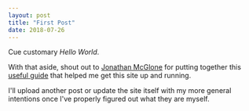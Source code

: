 ```yaml
---
layout: post
title: "First Post"
date: 2018-07-26
---
```


Cue customary _Hello World_. 

With that aside, shout out to [Jonathan McGlone](http://jmcglone.com/) for putting together this [useful guide](http://jmcglone.com/guides/github-pages/) that helped me get this site up and running. 

I'll upload another post or update the site itself with my more general intentions once I've properly figured out what they are myself. 
